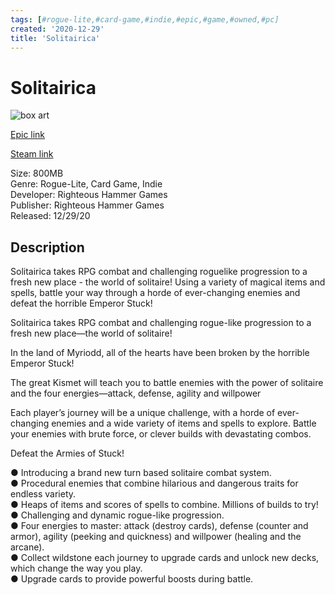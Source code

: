 ```yaml
---
tags: [#rogue-lite,#card-game,#indie,#epic,#game,#owned,#pc]
created: '2020-12-29'
title: 'Solitairica'
---
```

# Solitairica

![box art](https://cdn1.epicgames.com/e0172a81e4f0430e88c3156bdadfd088/offer/EGS_Battlemonsterswithsolitaireandmagic_RighteousHammerGames_S1-2560x1440-555ed00c9d112ad5a93b652c837d6888.jpg?h=270&amp;resize=1&amp;w=480)

[Epic link](https://www.epicgames.com/store/en-US/p/solitairica)

[Steam link](https://store.steampowered.com/app/463980/Solitairica/?snr=1_7_7_151_150_1)

Size: 800MB  
Genre: Rogue-Lite, Card Game, Indie  
Developer: Righteous Hammer Games  
Publisher: Righteous Hammer Games  
Released: 12/29/20  

## Description

Solitairica takes RPG combat and challenging roguelike progression to a fresh new place - the world of solitaire! Using a variety of magical items and spells, battle your way through a horde of ever-changing enemies and defeat the horrible Emperor Stuck!

Solitairica takes RPG combat and challenging rogue-like progression to a fresh new place—the world of solitaire!

In the land of Myriodd, all of the hearts have been broken by the horrible Emperor Stuck!

The great Kismet will teach you to battle enemies with the power of solitaire and the four energies—attack, defense, agility and willpower

Each player’s journey will be a unique challenge, with a horde of ever-changing enemies and a wide variety of items and spells to explore. Battle your enemies with brute force, or clever builds with devastating combos. 

Defeat the Armies of Stuck!

● Introducing a brand new turn based solitaire combat system.  
● Procedural enemies that combine hilarious and dangerous traits for endless variety.  
● Heaps of items and scores of spells to combine. Millions of builds to try!  
● Challenging and dynamic rogue-like progression.  
● Four energies to master: attack (destroy cards), defense (counter and armor), agility (peeking and quickness) and willpower (healing and the arcane).  
● Collect wildstone each journey to upgrade cards and unlock new decks, which change the way you play.  
● Upgrade cards to provide powerful boosts during battle.

